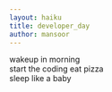 ```yaml
---
layout: haiku
title: developer_day
author: mansoor
---
```


wakeup in morning<br> 
start the coding eat pizza<br>
sleep like a baby<br>